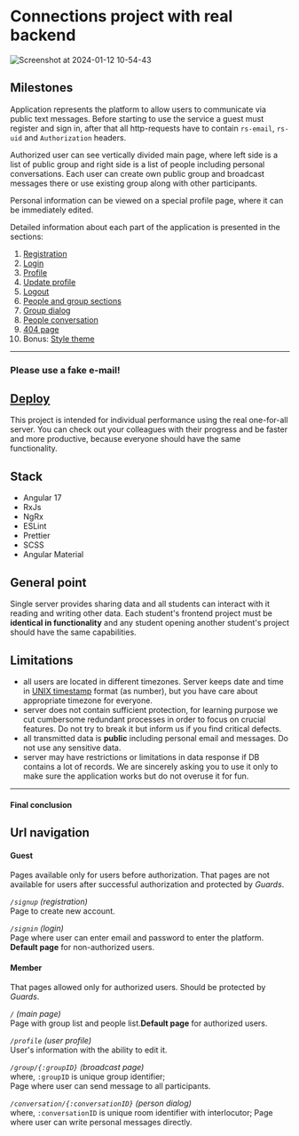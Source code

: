 # Connections project with real backend

![Screenshot at 2024-01-12 10-54-43](https://github.com/Kornull/rs-network/assets/96052707/34348fbd-95f5-465d-828b-852013a977df)
## Milestones

Application represents the platform to allow users to communicate via public text messages. Before
starting to use the service a guest must register and sign in, after that all http-requests have to
contain `rs-email`, `rs-uid` and `Authorization` headers.

Authorized user can see vertically divided main page, where left side is a list of public group and
right side is a list of people including personal conversations. Each user can create own public
group and broadcast messages there or use existing group along with other participants.

Personal information can be viewed on a special profile page, where it can be immediately edited.

Detailed information about each part of the application is presented in the sections:

1. [Registration](./milestone_1.registration.md)
2. [Login](./milestone_2.login.md) 
3. [Profile](./milestone_3.profile.md) 
4. [Update profile](./milestone_4.profile_update.md) 
5. [Logout](./milestone_5.logout.md) 
6. [People and group sections](./milestone_6.people_groups.md) 
7. [Group dialog](./milestone_7.group_dialog.md) 
8. [People conversation](./milestone_8.conversation.md) 
9. [404 page](./milestone_9.404_page.md) 
10. Bonus: [Style theme](./milestone_10.theme.md)

---

### Please use a fake e-mail!
## [Deploy](https://kornull-rs-network.netlify.app/)

This project is intended for individual performance using the real one-for-all server. You can check
out your colleagues with their progress and be faster and more productive, because everyone should
have the same functionality.

## Stack
- Angular 17
- RxJs
- NgRx
- ESLint
- Prettier
- SCSS
- Angular Material

## General point

Single server provides sharing data and all students can interact with it reading and writing other
data. Each student's frontend project must be **identical in functionality** and any student opening
another student's project should have the same capabilities.

## Limitations

- all users are located in different timezones. Server keeps date and time
  in [UNIX timestamp](https://www.unixtimestamp.com/) format (as number), but you have care about
  appropriate timezone for everyone.
- server does not contain sufficient protection, for learning purpose we cut cumbersome redundant
  processes in order to focus on crucial features. Do not try to break it but inform us if you find
  critical defects.
- all transmitted data is **public** including personal email and messages. Do not use any sensitive
  data.
- server may have restrictions or limitations in data response if DB contains a lot of records. We
  are sincerely asking you to use it only to make sure the application works but do not overuse it
  for fun.

---

#### Final conclusion

## Url navigation

#### Guest

Pages available only for users before authorization. That pages are not available for users after
successful authorization and protected by _Guards_.

_`/signup` (registration)_  
Page to create new account.

_`/signin` (login)_  
Page where user can enter email and password to enter the platform. **Default page** for
non-authorized users.

#### Member

That pages allowed only for authorized users. Should be protected by _Guards_.

_`/` (main page)_  
Page with group list and people list.**Default page** for authorized users.

_`/profile` (user profile)_  
User's information with the ability to edit it.

_`/group/{:groupID}` (broadcast page)_  
where, `:groupID` is unique group identifier;  
Page where user can send message to all participants.

_`/conversation/{:conversationID}` (person dialog)_  
where, `:conversationID` is unique room identifier with interlocutor;
Page where user can write personal messages directly.
